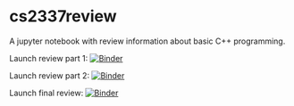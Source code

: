 # cs2337review
A jupyter notebook with review information about basic C++ programming.

Launch review part 1:
[![Binder](https://mybinder.org/badge_logo.svg)](https://mybinder.org/v2/gh/lizgw/cs2337review/master?filepath=review_midterm_01.ipynb)

Launch review part 2:
[![Binder](https://mybinder.org/badge_logo.svg)](https://mybinder.org/v2/gh/lizgw/cs2337review/master?filepath=review_midterm_02.ipynb)

Launch final review:
[![Binder](https://mybinder.org/badge_logo.svg)](https://mybinder.org/v2/gh/lizgw/cs2337review/master?filepath=review_final.ipynb)
